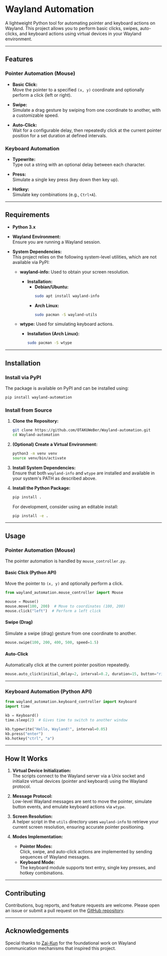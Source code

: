 # **Wayland Automation**  

A lightweight Python tool for automating pointer and keyboard actions on Wayland. This project allows you to perform basic clicks, swipes, auto-clicks, and keyboard actions using virtual devices in your Wayland environment.

---

## **Features**

### **Pointer Automation (Mouse)**
- **Basic Click:**  
  Move the pointer to a specified `(x, y)` coordinate and optionally perform a click (left or right).

- **Swipe:**  
  Simulate a drag gesture by swiping from one coordinate to another, with a customizable speed.

- **Auto-Click:**  
  Wait for a configurable delay, then repeatedly click at the current pointer position for a set duration at defined intervals.

### **Keyboard Automation**
- **Typewrite:**  
  Type out a string with an optional delay between each character.

- **Press:**  
  Simulate a single key press (key down then key up).

- **Hotkey:**  
  Simulate key combinations (e.g., `Ctrl+A`).

---

## **Requirements**

- **Python 3.x**
- **Wayland Environment:**  
  Ensure you are running a Wayland session.

- **System Dependencies:**  
  This project relies on the following system-level utilities, which are not available via PyPI:

  - **wayland-info:** Used to obtain your screen resolution.
    - **Installation:**
      - **Debian/Ubuntu:**
        ```bash
        sudo apt install wayland-info
        ```
      - **Arch Linux:**
        ```bash
        sudo pacman -S wayland-utils
        ```

  - **wtype:** Used for simulating keyboard actions.
    - **Installation (Arch Linux):**
      ```bash
      sudo pacman -S wtype
      ```

---

## **Installation**

### **Install via PyPI**
The package is available on PyPI and can be installed using:

```bash
pip install wayland-automation
```

### **Install from Source**
1. **Clone the Repository:**

   ```bash
   git clone https://github.com/OTAKUWeBer/Wayland-automation.git
   cd Wayland-automation
   ```

2. **(Optional) Create a Virtual Environment:**

   ```bash
   python3 -m venv venv
   source venv/bin/activate
   ```

3. **Install System Dependencies:**  
   Ensure that both `wayland-info` and `wtype` are installed and available in your system's PATH as described above.

4. **Install the Python Package:**

   ```bash
   pip install .
   ```

   For development, consider using an editable install:

   ```bash
   pip install -e .
   ```

---

## **Usage**

### **Pointer Automation (Mouse)**

The pointer automation is handled by `mouse_controller.py`.

#### **Basic Click (Python API)**
Move the pointer to `(x, y)` and optionally perform a click.

```python
from wayland_automation.mouse_controller import Mouse

mouse = Mouse()
mouse.move(100, 200)  # Move to coordinates (100, 200)
mouse.click("left")  # Perform a left click
```

#### **Swipe (Drag)**
Simulate a swipe (drag) gesture from one coordinate to another.

```python
mouse.swipe(100, 200, 400, 500, speed=1.5)
```

#### **Auto-Click**
Automatically click at the current pointer position repeatedly.

```python
mouse.auto_click(initial_delay=2, interval=0.2, duration=15, button="right")
```

---

### **Keyboard Automation (Python API)**

```python
from wayland_automation.keyboard_controller import Keyboard
import time

kb = Keyboard()
time.sleep(2)  # Gives time to switch to another window

kb.typewrite("Hello, Wayland!", interval=0.05)
kb.press("enter")
kb.hotkey("ctrl", "a")
```

---

## **How It Works**

1. **Virtual Device Initialization:**  
   The scripts connect to the Wayland server via a Unix socket and initialize virtual devices (pointer and keyboard) using the Wayland protocol.

2. **Message Protocol:**  
   Low-level Wayland messages are sent to move the pointer, simulate button events, and emulate keyboard actions via `wtype`.

3. **Screen Resolution:**  
   A helper script in the `utils` directory uses `wayland-info` to retrieve your current screen resolution, ensuring accurate pointer positioning.

4. **Modes Implementation:**  
   - **Pointer Modes:**  
     Click, swipe, and auto-click actions are implemented by sending sequences of Wayland messages.
   - **Keyboard Mode:**  
     The keyboard module supports text entry, single key presses, and hotkey combinations.

---

## **Contributing**

Contributions, bug reports, and feature requests are welcome. Please open an issue or submit a pull request on the [GitHub repository](https://github.com/OTAKUWeBer/Wayland-automation).

---

## **Acknowledgements**

Special thanks to [Zai-Kun](https://github.com/Zai-Kun) for the foundational work on Wayland communication mechanisms that inspired this project.